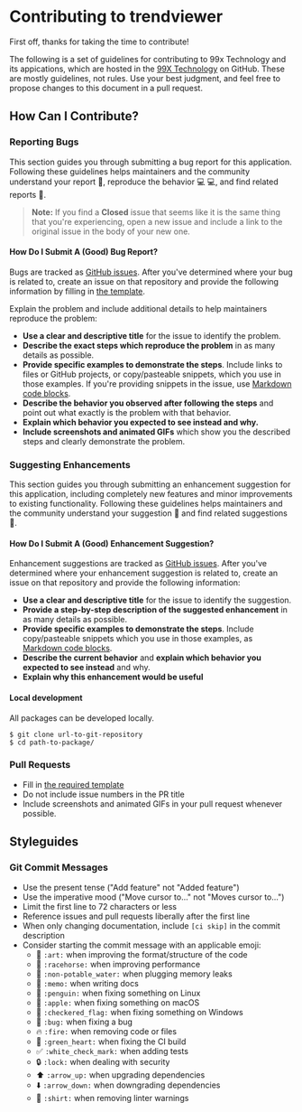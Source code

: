 # Contributing to trendviewer

First off, thanks for taking the time to contribute! 

The following is a set of guidelines for contributing to 99x Technology and its appications, which are hosted in the [99X Technology](https://github.com/99xt) on GitHub. These are mostly guidelines, not rules. Use your best judgment, and feel free to propose changes to this document in a pull request.

## How Can I Contribute?

### Reporting Bugs

This section guides you through submitting a bug report for this application. Following these guidelines helps maintainers and the community understand your report :pencil:, reproduce the behavior :computer: :computer:, and find related reports :mag_right:.


> **Note:** If you find a **Closed** issue that seems like it is the same thing that you're experiencing, open a new issue and include a link to the original issue in the body of your new one.

#### How Do I Submit A (Good) Bug Report?

Bugs are tracked as [GitHub issues](https://guides.github.com/features/issues/). After you've determined where your bug is related to, create an issue on that repository and provide the following information by filling in [the template](ISSUE_TEMPLATE.md).

Explain the problem and include additional details to help maintainers reproduce the problem:

* **Use a clear and descriptive title** for the issue to identify the problem.
* **Describe the exact steps which reproduce the problem** in as many details as possible.
* **Provide specific examples to demonstrate the steps**. Include links to files or GitHub projects, or copy/pasteable snippets, which you use in those examples. If you're providing snippets in the issue, use [Markdown code blocks](https://help.github.com/articles/markdown-basics/#multiple-lines).
* **Describe the behavior you observed after following the steps** and point out what exactly is the problem with that behavior.
* **Explain which behavior you expected to see instead and why.**
* **Include screenshots and animated GIFs** which show you the described steps and clearly demonstrate the problem. 

### Suggesting Enhancements

This section guides you through submitting an enhancement suggestion for this application, including completely new features and minor improvements to existing functionality. Following these guidelines helps maintainers and the community understand your suggestion :pencil: and find related suggestions :mag_right:.

#### How Do I Submit A (Good) Enhancement Suggestion?

Enhancement suggestions are tracked as [GitHub issues](https://guides.github.com/features/issues/). After you've determined where your enhancement suggestion is related to, create an issue on that repository and provide the following information:

* **Use a clear and descriptive title** for the issue to identify the suggestion.
* **Provide a step-by-step description of the suggested enhancement** in as many details as possible.
* **Provide specific examples to demonstrate the steps**. Include copy/pasteable snippets which you use in those examples, as [Markdown code blocks](https://help.github.com/articles/markdown-basics/#multiple-lines).
* **Describe the current behavior** and **explain which behavior you expected to see instead** and why.
* **Explain why this enhancement would be useful**

#### Local development

All packages can be developed locally.

```
$ git clone url-to-git-repository
$ cd path-to-package/
```

### Pull Requests

* Fill in [the required template](PULL_REQUEST_TEMPLATE.md)
* Do not include issue numbers in the PR title
* Include screenshots and animated GIFs in your pull request whenever possible.

## Styleguides

### Git Commit Messages

* Use the present tense ("Add feature" not "Added feature")
* Use the imperative mood ("Move cursor to..." not "Moves cursor to...")
* Limit the first line to 72 characters or less
* Reference issues and pull requests liberally after the first line
* When only changing documentation, include `[ci skip]` in the commit description
* Consider starting the commit message with an applicable emoji:
    * :art: `:art:` when improving the format/structure of the code
    * :racehorse: `:racehorse:` when improving performance
    * :non-potable_water: `:non-potable_water:` when plugging memory leaks
    * :memo: `:memo:` when writing docs
    * :penguin: `:penguin:` when fixing something on Linux
    * :apple: `:apple:` when fixing something on macOS
    * :checkered_flag: `:checkered_flag:` when fixing something on Windows
    * :bug: `:bug:` when fixing a bug
    * :fire: `:fire:` when removing code or files
    * :green_heart: `:green_heart:` when fixing the CI build
    * :white_check_mark: `:white_check_mark:` when adding tests
    * :lock: `:lock:` when dealing with security
    * :arrow_up: `:arrow_up:` when upgrading dependencies
    * :arrow_down: `:arrow_down:` when downgrading dependencies
    * :shirt: `:shirt:` when removing linter warnings

